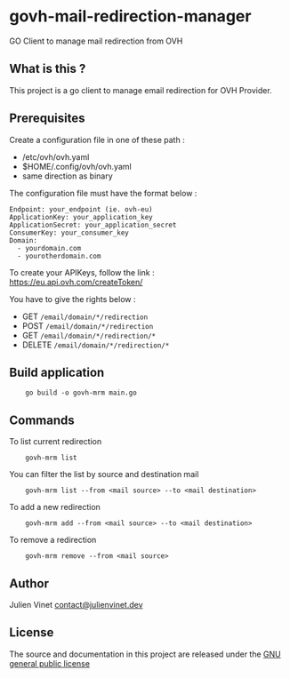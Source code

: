 # govh-mail-redirection-manager
GO Client to manage mail redirection from OVH

## What is this ?

This project is a go client to manage email redirection for OVH Provider.

## Prerequisites

Create a configuration file in one of these path :
  - /etc/ovh/ovh.yaml
  - $HOME/.config/ovh/ovh.yaml
  - same direction as binary

The configuration file must have the format below :
```
Endpoint: your_endpoint (ie. ovh-eu)
ApplicationKey: your_application_key
ApplicationSecret: your_application_secret
ConsumerKey: your_consumer_key
Domain: 
  - yourdomain.com
  - yourotherdomain.com
```

To create your APIKeys, follow the link : https://eu.api.ovh.com/createToken/

You have to give the rights below :
  - GET ``/email/domain/*/redirection``
  - POST ``/email/domain/*/redirection``
  - GET ``/email/domain/*/redirection/*``
  - DELETE ``/email/domain/*/redirection/*``

## Build application
```
    go build -o govh-mrm main.go
```

## Commands

To list current redirection
```
    govh-mrm list 
```

You can filter the list by source and destination mail
```
    govh-mrm list --from <mail source> --to <mail destination>
```

To add a new redirection
```
    govh-mrm add --from <mail source> --to <mail destination>
```

To remove a redirection
```
    govh-mrm remove --from <mail source>
```

## Author

Julien Vinet <contact@julienvinet.dev>

## License

The source and documentation in this project are released under the [GNU general public license](https://github.com/julienvinet/govh-mail-redirection-manager/blob/main/LICENSE)